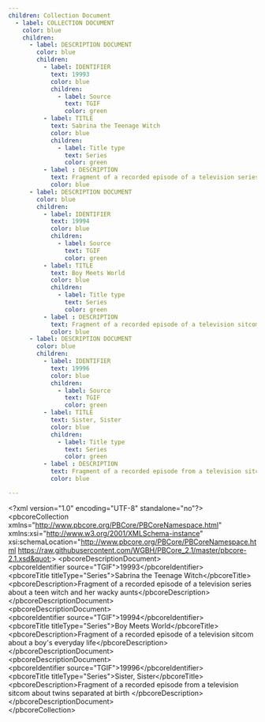 ```yaml
---
children: Collection Document
  - label: COLLECTION DOCUMENT
    color: blue
    children:
      - label: DESCRIPTION DOCUMENT
        color: blue
        children:
          - label: IDENTIFIER
            text: 19993
            color: blue
            children:
              - label: Source
                text: TGIF
                color: green
          - label: TITLE
            text: Sabrina the Teenage Witch
            color: blue
            children:
              - label: Title type
                text: Series
                color: green
          - label : DESCRIPTION
            text: Fragment of a recorded episode of a television series about a teen witch and her wacky aunts
            color: blue
      - label: DESCRIPTION DOCUMENT
        color: blue
        children:
          - label: IDENTIFIER
            text: 19994
            color: blue
            children:
              - label: Source
                text: TGIF
                color: green
          - label: TITLE
            text: Boy Meets World
            color: blue
            children:
              - label: Title type
                text: Series
                color: green
          - label : DESCRIPTION
            text: Fragment of a recorded episode of a television sitcom about a boy's everyday life
            color: blue
      - label: DESCRIPTION DOCUMENT
        color: blue
        children:
          - label: IDENTIFIER
            text: 19996
            color: blue
            children:
              - label: Source
                text: TGIF
                color: green
          - label: TITLE
            text: Sister, Sister
            color: blue
            children:
              - label: Title type
                text: Series
                color: green
          - label : DESCRIPTION
            text: Fragment of a recorded episode from a television sitcom about twins separated at birth
            color: blue

---
```


&lt;?xml version=&quot;1.0&quot; encoding=&quot;UTF-8&quot; standalone=&quot;no&quot;?&gt;<br>
&lt;pbcoreCollection xmlns=&quot;http://www.pbcore.org/PBCore/PBCoreNamespace.html&quot; xmlns:xsi=&quot;http://www.w3.org/2001/XMLSchema-instance&quot; xsi:schemaLocation=&quot;http://www.pbcore.org/PBCore/PBCoreNamespace.html https://raw.githubusercontent.com/WGBH/PBCore_2.1/master/pbcore-2.1.xsd&quot;&gt;
  &lt;pbcoreDescriptionDocument&gt;<br>
    &lt;pbcoreIdentifier source=&quot;TGIF&quot;&gt;19993&lt;/pbcoreIdentifier&gt;<br>
    &lt;pbcoreTitle titleType=&quot;Series&quot;&gt;Sabrina the Teenage Witch&lt;/pbcoreTitle&gt;<br>
    &lt;pbcoreDescription&gt;Fragment of a recorded episode of a television series about a teen witch and her wacky aunts&lt;/pbcoreDescription&gt;<br>
  &lt;/pbcoreDescriptionDocument&gt;<br>
  &lt;pbcoreDescriptionDocument&gt;<br>
    &lt;pbcoreIdentifier source=&quot;TGIF&quot;&gt;19994&lt;/pbcoreIdentifier&gt;<br>
    &lt;pbcoreTitle titleType=&quot;Series&quot;&gt;Boy Meets World&lt;/pbcoreTitle&gt;<br>
    &lt;pbcoreDescription&gt;Fragment of a recorded episode of a television sitcom about a boy's everyday life&lt;/pbcoreDescription&gt;<br>
  &lt;/pbcoreDescriptionDocument&gt;<br>
  &lt;pbcoreDescriptionDocument&gt;<br>
    &lt;pbcoreIdentifier source=&quot;TGIF&quot;&gt;19996&lt;/pbcoreIdentifier&gt;<br>
    &lt;pbcoreTitle titleType=&quot;Series&quot;&gt;Sister, Sister&lt;/pbcoreTitle&gt;<br>
    &lt;pbcoreDescription&gt;Fragment of a recorded episode from a television sitcom about twins separated at birth &lt;/pbcoreDescription&gt;<br>
  &lt;/pbcoreDescriptionDocument&gt;<br>
&lt;/pbcoreCollection&gt;<br>
